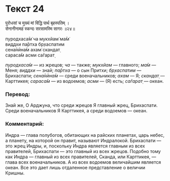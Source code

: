 # Текст 24

पुरोधसां च मुख्यं मां विद्धि पार्थ बृहस्पतिम् ।  
सेनानीनामहं स्कन्दः सरसामस्मि सागरः ॥२४॥

пуродхаса̄м̇ ча мукхйам̇ ма̄м̇  
виддхи па̄ртха бр̣хаспатим  
сена̄нӣна̄м ахам̇ скандат̣  
сараса̄м асми са̄гарат̣

_пуродхаса̄м_ — из жрецов; _ча_ — также; _мукхйам_ — главного; _ма̄м_ — Меня; _виддхи_ — знай; _па̄ртха_ — о сын Притхи; _бр̣хаспатим_ — Брихаспати; _сена̄нӣна̄м_ — среди военачальников; _ахам_ — Я; _скандат̣_ — Карттикея; _сараса̄м_ — из водоемов; _асми_ — (Я) есть; _са̄гарат̣_ — океан.

### Перевод:

Знай же, О Арджуна, что среди жрецов Я главный жрец, Брихаспати. Среди военачальников Я Карттикея, а среди водоемов — океан.

### Комментарий:

Индра — глава полубогов, обитающих на райских планетах, царь небес, а планету, на которой он правит, называют Индралокой. Брихаспати — это жрец Индры, и, поскольку Индра является главным из всех правителей, Брихаспати — это главный из всех жрецов. Подобно тому как Индра — главный из всех правителей, Сканда, или Карттикея, — глава всех военачальников. А из всех водоемов величайшим является океан. Все это дает лишь отдаленное представление о величии Кришны.